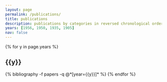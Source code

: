 ```yaml
---
layout: page
permalink: /publications/
title: publications
description: publications by categories in reversed chronological order. generated by jekyll-scholar
years: [1956, 1950, 1935, 1905]
nav: false
---
```


<div class="publications">

{% for y in page.years %}
  <h2 class="year">{{y}}</h2>
  {% bibliography -f papers -q @*[year={{y}}]* %}
{% endfor %}

</div>
